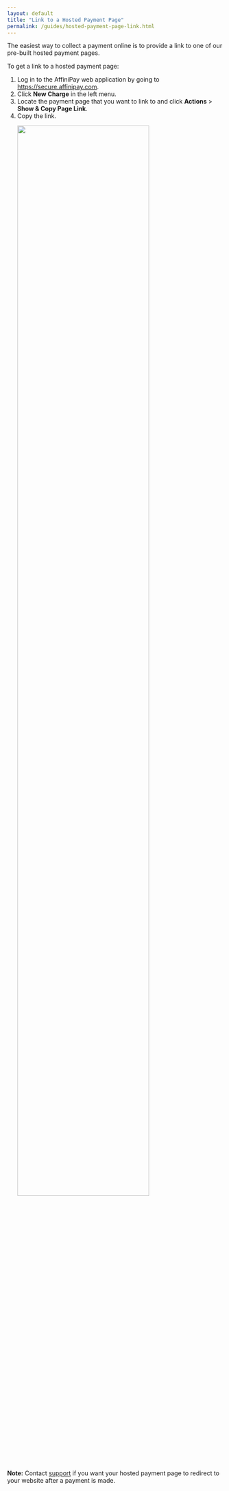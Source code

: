```yaml
---
layout: default
title: "Link to a Hosted Payment Page"
permalink: /guides/hosted-payment-page-link.html
---
```


The easiest way to collect a payment online is to provide a link to one of our pre-built hosted payment pages.

To get a link to a hosted payment page:

<ol>
  <li>Log in to the AffiniPay web application by going to <a href="https://secure.affinipay.com/login" target="&#95;blank">https://secure.affinipay.com</a>.<span class="tooltip" title="LawPay users should go to https://secure.lawpay.com/login"><i class="fa fa-info-circle superscript"></i></span></li>
  <li>Click <b>New Charge</b> in the left menu.</li>
  <li>Locate the payment page that you want to link to and click <b>Actions</b> > <b>Show & Copy Page Link</b>.</li>
  <li>Copy the link.
  <p><img width="80%" src="../images/paymentPageLink.png"></p></li>
</ol>

<span class="panel-note"><b>Note:</b> Contact [support](mailto:devsupport@affinipay.com) if you want your hosted payment page to redirect to your website after a payment is made.</span>
